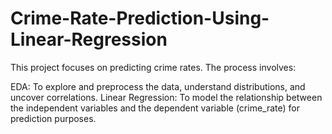 # Crime-Rate-Prediction-Using-Linear-Regression
This project focuses on predicting crime rates.
The process involves:

EDA: To explore and preprocess the data, understand distributions, and uncover correlations.
Linear Regression: To model the relationship between the independent variables and the dependent variable (crime_rate) for prediction purposes.
